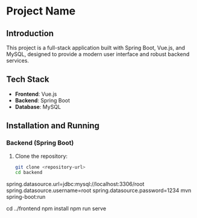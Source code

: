 # Project Name

## Introduction
This project is a full-stack application built with Spring Boot, Vue.js, and MySQL, designed to provide a modern user interface and robust backend services.

## Tech Stack
- **Frontend**: Vue.js
- **Backend**: Spring Boot
- **Database**: MySQL



## Installation and Running

### Backend (Spring Boot)
1. Clone the repository:
   ```bash
   git clone <repository-url>
   cd backend
spring.datasource.url=jdbc:mysql://localhost:3306/root
spring.datasource.username=root
spring.datasource.password=1234
mvn spring-boot:run


cd ../frontend
npm install
npm run serve
